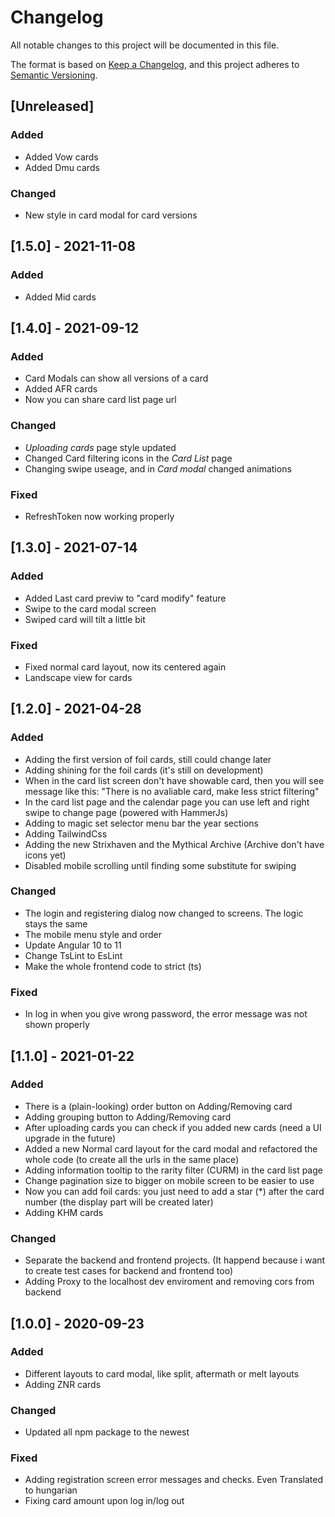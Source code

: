 # Changelog

All notable changes to this project will be documented in this file.

The format is based on [Keep a Changelog](https://keepachangelog.com/en/1.0.0/), and this project adheres to [Semantic Versioning](https://semver.org/spec/v2.0.0.html).

## [Unreleased]

### Added

- Added Vow cards
- Added Dmu cards

### Changed

- New style in card modal for card versions

## [1.5.0] - 2021-11-08

### Added

- Added Mid cards

## [1.4.0] - 2021-09-12

### Added

- Card Modals can show all versions of a card
- Added AFR cards
- Now you can share card list page url


### Changed

- *Uploading cards* page style updated 
- Changed Card filtering icons in the *Card List* page
- Changing swipe useage, and in *Card modal* changed animations

### Fixed

- RefreshToken now working properly

## [1.3.0] - 2021-07-14

### Added

- Added Last card previw to "card modify" feature
- Swipe to the card modal screen
- Swiped card will tilt a little bit

### Fixed

- Fixed normal card layout, now its centered again
- Landscape view for cards

## [1.2.0] - 2021-04-28

### Added

- Adding the first version of foil cards, still could change later
- Adding shining for the foil cards (it's still on development)
- When in the card list screen don't have showable card, then you will see message like this: "There is no avaliable card, make less strict filtering"
- In the card list page and the calendar page you can use left and right swipe to change page (powered with HammerJs)
- Adding to magic set selector menu bar the year sections
- Adding TailwindCss
- Adding the new Strixhaven and the Mythical Archive (Archive don't have icons yet)
- Disabled mobile scrolling until finding some substitute for swiping

### Changed

- The login and registering dialog now changed to screens. The logic stays the same
- The mobile menu style and order
- Update Angular 10 to 11
- Change TsLint to EsLint
- Make the whole frontend code to strict (ts)

### Fixed

- In log in when you give wrong password, the error message was not shown properly

## [1.1.0] - 2021-01-22

### Added

- There is a (plain-looking) order button on Adding/Removing card
- Adding grouping button to Adding/Removing card
- After uploading cards you can check if you added new cards (need a UI upgrade in the future)
- Added a new Normal card layout for the card modal and refactored the whole code (to create all the urls in the same place)
- Adding information tooltip to the rarity filter (CURM) in the card list page
- Change pagination size to bigger on mobile screen to be easier to use
- Now you can add foil cards: you just need to add a star (\*) after the card number (the display part will be created later)
- Adding KHM cards

### Changed

- Separate the backend and frontend projects. (It happend because i want to create test cases for backend and frontend too)
- Adding Proxy to the localhost dev enviroment and removing cors from backend

## [1.0.0] - 2020-09-23

### Added

- Different layouts to card modal, like split, aftermath or melt layouts
- Adding ZNR cards

### Changed

- Updated all npm package to the newest

### Fixed

- Adding registration screen error messages and checks. Even Translated to hungarian
- Fixing card amount upon log in/log out
